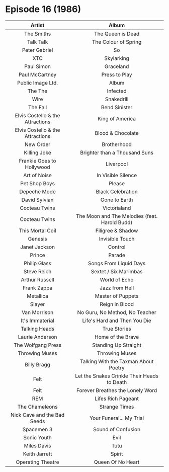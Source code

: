 # Episode 16 (1986)

| Artist | Album |
| :---: | :---: |
| The Smiths | The Queen is Dead |
| Talk Talk | The Colour of Spring |
| Peter Gabriel | So |
| XTC | Skylarking |
| Paul Simon | Graceland |
| Paul McCartney | Press to Play |
| Public Image Ltd. | Album |
| The The | Infected |
| Wire | Snakedrill |
| The Fall | Bend Sinister |
| Elvis Costello & the Attractions | King of America |
| Elvis Costello & the Attractions | Blood & Chocolate |
| New Order | Brotherhood |
| Killing Joke | Brighter than a Thousand Suns |
| Frankie Goes to Hollywood | Liverpool |
| Art of Noise | In Visible Silence |
| Pet Shop Boys | Please |
| Depeche Mode | Black Celebration |
| David Sylvian | Gone to Earth |
| Cocteau Twins | Victorialand |
| Cocteau Twins | The Moon and The Melodies (feat. Harold Budd) |
| This Mortal Coil | Filigree & Shadow |
| Genesis | Invisible Touch |
| Janet Jackson | Control |
| Prince | Parade |
| Philip Glass | Songs From Liquid Days |
| Steve Reich | Sextet / Six Marimbas | 
| Arthur Russell | World of Echo |
| Frank Zappa | Jazz from Hell |
| Metallica | Master of Puppets |
| Slayer | Reign in Blood |
| Van Morrison | No Guru, No Method, No Teacher |
| It's Immaterial | Life's Hard and Then You Die |
| Talking Heads | True Stories |
| Laurie Anderson | Home of the Brave |
| The Wolfgang Press | Standing Up Straight |
| Throwing Muses | Throwing Muses |
| Billy  Bragg | Talking With the Taxman About Poetry |
| Felt | Let the Snakes Crinkle Their Heads to Death |
| Felt | Forever Breathes the Lonely Word |
| REM | Lifes Rich Pageant |
| The Chameleons | Strange Times |
| Nick Cave and the Bad Seeds | Your Funeral... My Trial |
| Spacemen 3 | Sound of Confusion |
| Sonic Youth | Evil |
| Miles Davis | Tutu |
| Keith Jarrett | Spirit |
| Operating Theatre | Queen Of No Heart |
